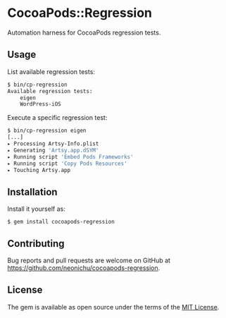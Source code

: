 # CocoaPods::Regression

Automation harness for CocoaPods regression tests.

## Usage

List available regression tests:

```bash
$ bin/cp-regression 
Available regression tests:
	eigen
	WordPress-iOS
```

Execute a specific regression test:

```bash
$ bin/cp-regression eigen
[...]
▸ Processing Artsy-Info.plist
▸ Generating 'Artsy.app.dSYM'
▸ Running script 'Embed Pods Frameworks'
▸ Running script 'Copy Pods Resources'
▸ Touching Artsy.app
```

## Installation

Install it yourself as:

    $ gem install cocoapods-regression

## Contributing

Bug reports and pull requests are welcome on GitHub at https://github.com/neonichu/cocoapods-regression.


## License

The gem is available as open source under the terms of the [MIT License](http://opensource.org/licenses/MIT).

